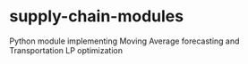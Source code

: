 # supply-chain-modules
Python module implementing Moving Average forecasting and Transportation LP optimization
